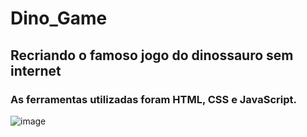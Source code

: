 # Dino_Game

## Recriando o famoso jogo do dinossauro sem internet

### As ferramentas utilizadas foram HTML, CSS e JavaScript.

![image](https://user-images.githubusercontent.com/75373785/106192075-79b1ab00-618a-11eb-8dd1-3df1dcf1b9dc.png)
